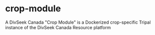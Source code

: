 # crop-module
A DivSeek Canada "Crop Module" is a Dockerized crop-specific Tripal instance of the DivSeek Canada Resource platform
